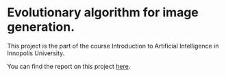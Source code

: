 # Evolutionary algorithm for image generation.

This project is the part of the course Introduction to Artificial Intelligence in Innopolis University.

You can find the report on this project [here](https://docdro.id/MBdbcpc).
